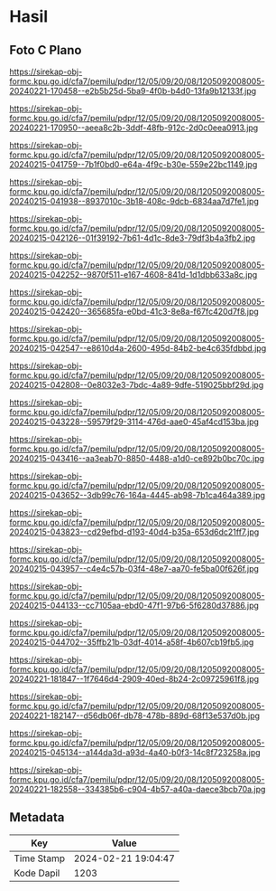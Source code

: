 # Hasil

## Foto C Plano

https://sirekap-obj-formc.kpu.go.id/cfa7/pemilu/pdpr/12/05/09/20/08/1205092008005-20240221-170458--e2b5b25d-5ba9-4f0b-b4d0-13fa9b12133f.jpg

https://sirekap-obj-formc.kpu.go.id/cfa7/pemilu/pdpr/12/05/09/20/08/1205092008005-20240221-170950--aeea8c2b-3ddf-48fb-912c-2d0c0eea0913.jpg

https://sirekap-obj-formc.kpu.go.id/cfa7/pemilu/pdpr/12/05/09/20/08/1205092008005-20240215-041759--7b1f0bd0-e64a-4f9c-b30e-559e22bc1149.jpg

https://sirekap-obj-formc.kpu.go.id/cfa7/pemilu/pdpr/12/05/09/20/08/1205092008005-20240215-041938--8937010c-3b18-408c-9dcb-6834aa7d7fe1.jpg

https://sirekap-obj-formc.kpu.go.id/cfa7/pemilu/pdpr/12/05/09/20/08/1205092008005-20240215-042126--01f39192-7b61-4d1c-8de3-79df3b4a3fb2.jpg

https://sirekap-obj-formc.kpu.go.id/cfa7/pemilu/pdpr/12/05/09/20/08/1205092008005-20240215-042252--9870f511-e167-4608-841d-1d1dbb633a8c.jpg

https://sirekap-obj-formc.kpu.go.id/cfa7/pemilu/pdpr/12/05/09/20/08/1205092008005-20240215-042420--365685fa-e0bd-41c3-8e8a-f67fc420d7f8.jpg

https://sirekap-obj-formc.kpu.go.id/cfa7/pemilu/pdpr/12/05/09/20/08/1205092008005-20240215-042547--e8610d4a-2600-495d-84b2-be4c635fdbbd.jpg

https://sirekap-obj-formc.kpu.go.id/cfa7/pemilu/pdpr/12/05/09/20/08/1205092008005-20240215-042808--0e8032e3-7bdc-4a89-9dfe-519025bbf29d.jpg

https://sirekap-obj-formc.kpu.go.id/cfa7/pemilu/pdpr/12/05/09/20/08/1205092008005-20240215-043228--59579f29-3114-476d-aae0-45af4cd153ba.jpg

https://sirekap-obj-formc.kpu.go.id/cfa7/pemilu/pdpr/12/05/09/20/08/1205092008005-20240215-043416--aa3eab70-8850-4488-a1d0-ce892b0bc70c.jpg

https://sirekap-obj-formc.kpu.go.id/cfa7/pemilu/pdpr/12/05/09/20/08/1205092008005-20240215-043652--3db99c76-164a-4445-ab98-7b1ca464a389.jpg

https://sirekap-obj-formc.kpu.go.id/cfa7/pemilu/pdpr/12/05/09/20/08/1205092008005-20240215-043823--cd29efbd-d193-40d4-b35a-653d6dc21ff7.jpg

https://sirekap-obj-formc.kpu.go.id/cfa7/pemilu/pdpr/12/05/09/20/08/1205092008005-20240215-043957--c4e4c57b-03f4-48e7-aa70-fe5ba00f626f.jpg

https://sirekap-obj-formc.kpu.go.id/cfa7/pemilu/pdpr/12/05/09/20/08/1205092008005-20240215-044133--cc7105aa-ebd0-47f1-97b6-5f6280d37886.jpg

https://sirekap-obj-formc.kpu.go.id/cfa7/pemilu/pdpr/12/05/09/20/08/1205092008005-20240215-044702--35ffb21b-03df-4014-a58f-4b607cb19fb5.jpg

https://sirekap-obj-formc.kpu.go.id/cfa7/pemilu/pdpr/12/05/09/20/08/1205092008005-20240221-181847--1f7646d4-2909-40ed-8b24-2c09725961f8.jpg

https://sirekap-obj-formc.kpu.go.id/cfa7/pemilu/pdpr/12/05/09/20/08/1205092008005-20240221-182147--d56db06f-db78-478b-889d-68f13e537d0b.jpg

https://sirekap-obj-formc.kpu.go.id/cfa7/pemilu/pdpr/12/05/09/20/08/1205092008005-20240215-045134--a144da3d-a93d-4a40-b0f3-14c8f723258a.jpg

https://sirekap-obj-formc.kpu.go.id/cfa7/pemilu/pdpr/12/05/09/20/08/1205092008005-20240221-182558--334385b6-c904-4b57-a40a-daece3bcb70a.jpg


## Metadata

| Key        | Value               |
| ---------- | ------------------- |
| Time Stamp | 2024-02-21 19:04:47 |
| Kode Dapil | 1203                |



